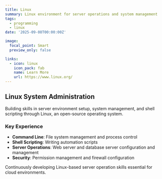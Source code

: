 ```yaml
---
title: Linux
summary: Linux environment for server operations and system management
tags:
  - programming
  - linux
date: '2025-09-08T00:00:00Z'

image:
  focal_point: Smart
  preview_only: false

links:
  - icon: linux
    icon_pack: fab
    name: Learn More
    url: https://www.linux.org/
---
```


## Linux System Administration

Building skills in server environment setup, system management, and shell scripting through Linux, an open-source operating system.

### Key Experience
- **Command Line**: File system management and process control
- **Shell Scripting**: Writing automation scripts
- **Server Operations**: Web server and database server configuration and management
- **Security**: Permission management and firewall configuration

Continuously developing Linux-based server operation skills essential for cloud environments.
